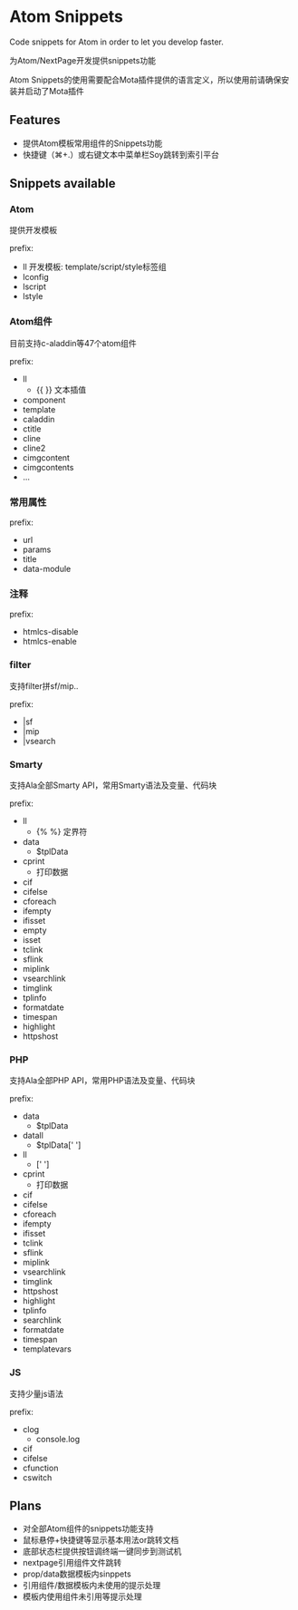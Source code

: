 # Atom Snippets

Code snippets for Atom in order to let you develop faster. 

为Atom/NextPage开发提供snippets功能

Atom Snippets的使用需要配合Mota插件提供的语言定义，所以使用前请确保安装并启动了Mota插件

## Features

- 提供Atom模板常用组件的Snippets功能
- 快捷键（⌘+.）或右键文本中菜单栏Soy跳转到索引平台

## Snippets available

### Atom
提供开发模板

prefix:

- ll 开发模板: template/script/style标签组
- lconfig
- lscript
- lstyle


### Atom组件
目前支持c-aladdin等47个atom组件

prefix:

- ll
    - {{ }} 文本插值
- component
- template
- caladdin
- ctitle
- cline
- cline2
- cimgcontent
- cimgcontents
- ...

### 常用属性
prefix:

- url
- params
- title
- data-module

### 注释
prefix:

- htmlcs-disable
- htmlcs-enable

### filter
支持filter拼sf/mip..

prefix:

- |sf
- |mip
- |vsearch

### Smarty
支持Ala全部Smarty API，常用Smarty语法及变量、代码块

prefix:

- ll
    - {% %} 定界符
- data
    - $tplData
- cprint
    - 打印数据
- cif
- cifelse
- cforeach
- ifempty
- ifisset
- empty
- isset
- tclink
- sflink
- miplink
- vsearchlink
- timglink
- tplinfo
- formatdate
- timespan
- highlight
- httpshost

### PHP
支持Ala全部PHP API，常用PHP语法及变量、代码块

prefix:

- data
    - $tplData
- datall
    - $tplData[' ']
- ll
    - [' ']
- cprint
    - 打印数据
- cif
- cifelse
- cforeach
- ifempty
- ifisset
- tclink
- sflink
- miplink
- vsearchlink
- timglink
- httpshost
- highlight
- tplinfo
- searchlink
- formatdate
- timespan
- templatevars

### JS
支持少量js语法

prefix:

- clog
    - console.log
- cif
- cifelse
- cfunction
- cswitch

## Plans

- 对全部Atom组件的snippets功能支持
- 鼠标悬停+快捷键等显示基本用法or跳转文档
- 底部状态栏提供按钮调终端一键同步到测试机
- nextpage引用组件文件跳转
- prop/data数据模板内sinppets
- 引用组件/数据模板内未使用的提示处理
- 模板内使用组件未引用等提示处理